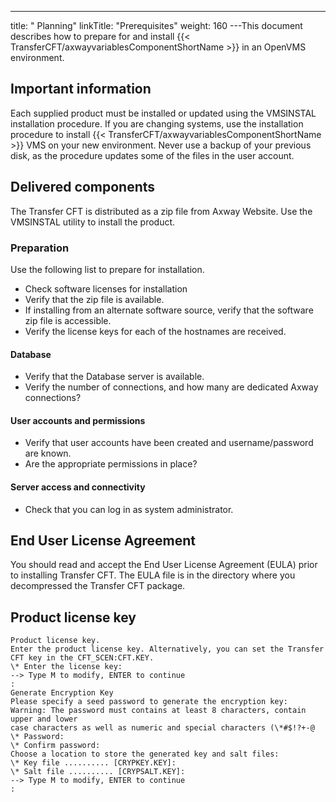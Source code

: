 ---
title: " Planning"
linkTitle: "Prerequisites"
weight: 160
---This document describes how to prepare for and install {{< TransferCFT/axwayvariablesComponentShortName  >}} in an OpenVMS environment.

## Important information

Each supplied product must be installed or updated using the VMSINSTAL installation procedure. If you are changing systems, use the installation procedure to install {{< TransferCFT/axwayvariablesComponentShortName  >}} VMS on your new environment. Never use a backup of your previous disk, as the procedure updates some of the files in the user account.

## Delivered components

The Transfer CFT is distributed as a zip file from Axway Website. Use the VMSINSTAL utility to install the product.

### Preparation

Use the following list to prepare for installation.

- Check software licenses for installation
- Verify that the zip file is available.
- If installing from an alternate software source, verify that the software zip file is accessible.
- Verify the license keys for each of the hostnames are received.

#### Database

- Verify that the Database server is available.
- Verify the number of connections, and how many are dedicated Axway connections?

#### User accounts and permissions

- Verify that user accounts have been created and username/password are known.
- Are the appropriate permissions in place?

#### Server access and connectivity

- Check that you can log in as system administrator.

## End User License Agreement

You should read and accept the End User License Agreement (EULA) prior to installing Transfer CFT. The EULA file is in the directory where you decompressed the Transfer CFT package.

<span id="Product"></span>

## Product license key

```
Product license key.
Enter the product license key. Alternatively, you can set the Transfer CFT key in the CFT_SCEN:CFT.KEY.
\* Enter the license key:
--> Type M to modify, ENTER to continue
:
Generate Encryption Key
Please specify a seed password to generate the encryption key:
Warning: The password must contains at least 8 characters, contain upper and lower
case characters as well as numeric and special characters (\*#$!?+-@
\* Password:
\* Confirm password:
Choose a location to store the generated key and salt files:
\* Key file .......... [CRYPKEY.KEY]:
\* Salt file .......... [CRYPSALT.KEY]:
--> Type M to modify, ENTER to continue
:
```

 
